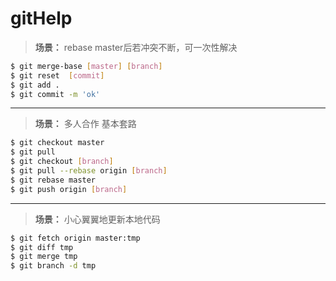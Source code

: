 gitHelp
=======

>**场景：** rebase master后若冲突不断，可一次性解决
```bash
$ git merge-base [master] [branch]
$ git reset  [commit]
$ git add .
$ git commit -m 'ok'
```
---

>**场景：** 多人合作 基本套路
```bash
$ git checkout master 
$ git pull
$ git checkout [branch]
$ git pull --rebase origin [branch]
$ git rebase master
$ git push origin [branch]
```
---

>**场景：** 小心翼翼地更新本地代码
```bash
$ git fetch origin master:tmp
$ git diff tmp 
$ git merge tmp
$ git branch -d tmp
```
